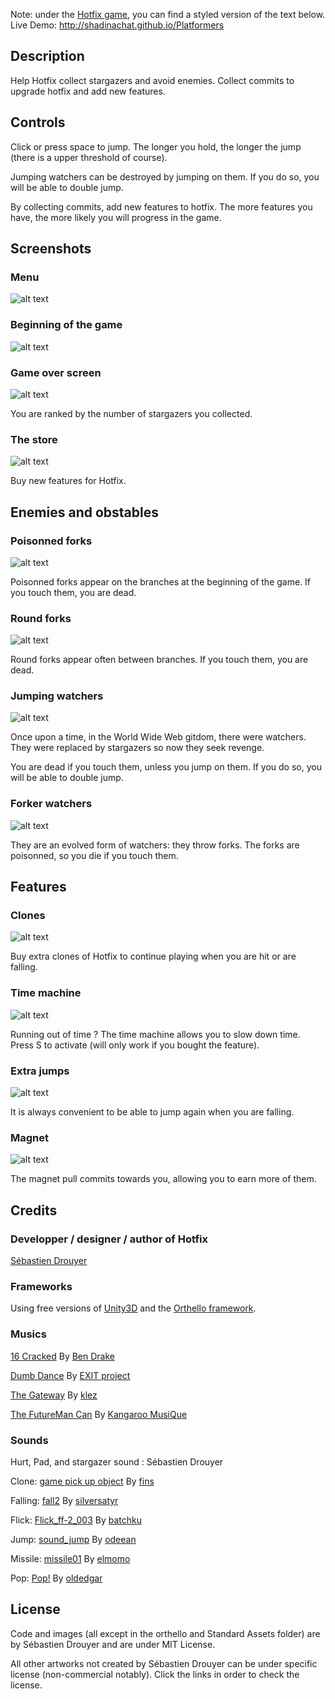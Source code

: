 Note: under the [Hotfix game](http://sdrdis.github.com/hotfix/), you can find a styled version of the text below.
Live Demo: http://shadinachat.github.io/Platformers

## Description

Help Hotfix collect stargazers and avoid enemies. Collect commits to upgrade hotfix and add new features.

## Controls

Click or press space to jump. The longer you hold, the longer the jump (there is a upper threshold of course).

Jumping watchers can be destroyed by jumping on them. If you do so, you will be able to double jump.

By collecting commits, add new features to hotfix. The more features you have, the more likely you will progress in the game.

## Screenshots

### Menu

![alt text](http://sdrdis.github.com/hotfix/images/menu.jpg "Menu")

### Beginning of the game

![alt text](http://sdrdis.github.com/hotfix/images/screenshot-1.jpg "Beginning of the game")

### Game over screen

![alt text](http://sdrdis.github.com/hotfix/images/screenshot-2.jpg "Game over screen")

You are ranked by the number of stargazers you collected.

### The store

![alt text](http://sdrdis.github.com/hotfix/images/screenshot-3.jpg "The store")

Buy new features for Hotfix.

## Enemies and obstables

### Poisonned forks

![alt text](http://sdrdis.github.com/hotfix/images/forks.png "Poisonned forks")

Poisonned forks appear on the branches at the beginning of the game. If you touch them, you are dead.

### Round forks

![alt text](http://sdrdis.github.com/hotfix/images/round-forks.png "Poisonned forks")

Round forks appear often between branches. If you touch them, you are dead.

### Jumping watchers

![alt text](http://sdrdis.github.com/hotfix/images/jumping-watchers.png "Jumping watchers")

Once upon a time, in the World Wide Web gitdom, there were watchers. They were replaced by stargazers so now they seek revenge.

You are dead if you touch them, unless you jump on them. If you do so, you will be able to double jump.

### Forker watchers

![alt text](http://sdrdis.github.com/hotfix/images/forker-watchers.png "Forker watchers")

They are an evolved form of watchers: they throw forks. The forks are poisonned, so you die if you touch them.

## Features

### Clones

![alt text](http://sdrdis.github.com/hotfix/images/clones.png "Clones")

Buy extra clones of Hotfix to continue playing when you are hit or are falling.

### Time machine

![alt text](http://sdrdis.github.com/hotfix/images/time-machine.png "Time machine")

Running out of time ? The time machine allows you to slow down time. Press S to activate (will only work if you bought the feature).

### Extra jumps

![alt text](http://sdrdis.github.com/hotfix/images/extra-jumps.png "Extra jumps")

It is always convenient to be able to jump again when you are falling.

### Magnet

![alt text](http://sdrdis.github.com/hotfix/images/magnet.png "Magnet")

The magnet pull commits towards you, allowing you to earn more of them.

## Credits

### Developper / designer / author of Hotfix

[Sébastien Drouyer](https://twitter.com/sdrdis)

### Frameworks

Using free versions of [Unity3D](http://unity3d.com/) and the [Orthello framework](http://www.wyrmtale.com/orthello).

### Musics

<a href="http://www.jamendo.com/fr/track/120999/16-cracked" target="_blank">16 Cracked</a>
  				By <a href="http://www.jamendo.com/fr/artist/7979/ben-drake" target="_blank">Ben Drake</a>
          
<a href="http://www.jamendo.com/fr/track/244388/dumb-dance-" target="_blank">Dumb Dance</a>
  				By <a href="http://www.jamendo.com/fr/artist/343713/exit-project" target="_blank">EXIT project</a>
          
<a href="http://www.jamendo.com/fr/track/240683/the-gateway" target="_blank">The Gateway</a>
  				By <a href="http://www.jamendo.com/fr/artist/343428/klez" target="_blank">klez</a>
          
<a href="http://www.jamendo.com/fr/track/26127/the-futureman-can" target="_blank">The FutureMan Can</a>
  				By <a href="http://www.jamendo.com/fr/artist/3769/kangaroo-musique" target="_blank">Kangaroo MusiQue</a>
          
### Sounds

Hurt, Pad, and stargazer sound : Sébastien Drouyer

Clone: <a href="http://www.freesound.org/people/fins/sounds/133280/" target="_blank">game pick up object</a> By <a href="http://www.freesound.org/people/fins/" target="_blank">fins</a>

Falling: <a href="http://www.freesound.org/people/silversatyr/sounds/113366/" target="_blank">fall2</a> By <a href="http://www.freesound.org/people/silversatyr/" target="_blank">silversatyr</a>

Flick: <a href="http://www.freesound.org/people/batchku/sounds/10482/" target="_blank">Flick_ff-2_003</a> By <a href="http://www.freesound.org/people/batchku/" target="_blank">batchku</a>

Jump: <a href="http://www.freesound.org/people/odeean/sounds/139476/" target="_blank">sound_jump</a> By <a href="http://www.freesound.org/people/odeean/" target="_blank">odeean</a>

Missile: <a href="http://www.freesound.org/people/elmomo/sounds/755/" target="_blank">missile01</a> By <a href="http://www.freesound.org/people/elmomo/" target="_blank">elmomo</a>

Pop: <a href="http://www.freesound.org/people/oldedgar/sounds/97978/" target="_blank">Pop!</a> By <a href="http://www.freesound.org/people/oldedgar/" target="_blank">oldedgar</a>

## License

Code and images (all except in the orthello and Standard Assets folder) are by Sébastien Drouyer and are under MIT License.

All other artworks not created by Sébastien Drouyer can be under specific license (non-commercial notably). Click the links in order to check the license.
